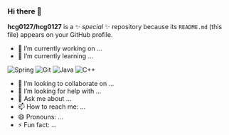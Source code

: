 ### Hi there 👋


**hcg0127/hcg0127** is a ✨ _special_ ✨ repository because its `README.md` (this file) appears on your GitHub profile.

- 🔭 I’m currently working on ...
- 🌱 I’m currently learning ...
<img alt="Spring" src ="https://img.shields.io/badge/Spring-6DB33F.svg?&style=flat-square&logo=Spring&logoColor=white"/>
<img alt="Git" src ="https://img.shields.io/badge/Git-F05032.svg?&style=flat-square&logo=Git&logoColor=white"/>
<img alt="Java" src ="https://img.shields.io/badge/Java-FF7800.svg?&style=flat-square&logo=Java&logoColor=white"/>
<img alt="C++" src ="https://img.shields.io/badge/C++-00599C.svg?&style=flat-square&logo=C++&logoColor=white"/>

- 👯 I’m looking to collaborate on ...
- 🤔 I’m looking for help with ...
- 💬 Ask me about ...
- 📫 How to reach me: ...
- 😄 Pronouns: ...
- ⚡ Fun fact: ...
